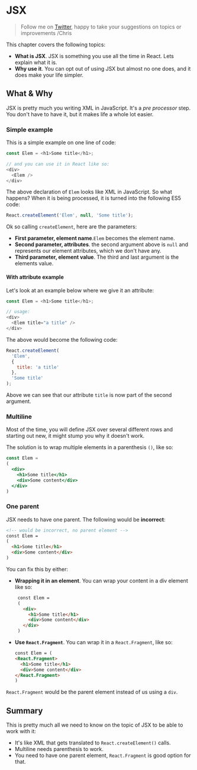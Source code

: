 # JSX

> Follow me on [Twitter](https://twitter.com/chris_noring), happy to take your suggestions on topics or improvements /Chris

This chapter covers the following topics:

- **What is JSX**. JSX is something you use all the time in React. Lets explain what it is.
- **Why use it**. You can opt out of using JSX but almost no one does, and it does make your life simpler.

## What & Why

JSX is pretty much you writing XML in JavaScript. It's a _pre processor_ step. You don't have to have it, but it makes life a whole lot easier.

### Simple example

This is a simple example on one line of code:

```js
const Elem = <h1>Some title</h1>;

// and you can use it in React like so:
<div>
  <Elem />
</div>
```

The above declaration of `Elem` looks like XML in JavaScript. So what happens? When it is being processed, it is turned into the following ES5 code:

```js
React.createElement('Elem', null, 'Some title');
```

Ok so calling `createElement`, here are the parameters:

- **First parameter, element name**.`Elem` becomes the element name.
- **Second parameter, attributes**. the second argument above is `null` and represents our element attributes, which we don't have any.
- **Third parameter, element value**. The third and last argument is the elements value.

#### With attribute example

Let's look at an example below where we give it an attribute:

```js
const Elem = <h1>Some title</h1>;

// usage:
<div>
  <Elem title="a title" />
</div>
```

The above would become the following code:

```js
React.createElement(
  'Elem', 
  { 
    title: 'a title' 
  }, 
  'Some title'
);
```

Above we can see that our attribute `title` is now part of the second argument.

### Multiline

Most of the time, you will define JSX over several different rows and starting out new, it might stump you why it doesn't work.

The solution is to wrap multiple elements in a parenthesis `()`, like so:

```jsx
const Elem =
(
  <div>
    <h1>Some title</h1>
    <div>Some content</div>
  </div>
)
```

### One parent

JSX needs to have one parent. The following would be **incorrect**:

```html
<!-- would be incorrect, no parent element -->
const Elem =
(
  <h1>Some title</h1>
  <div>Some content</div>
)
```

You can fix this by either:

- **Wrapping it in an element**. You can wrap your content in a div element like so:

   ```html
    const Elem =
    (
      <div>
        <h1>Some title</h1>
        <div>Some content</div>
      </div>
    )
    ```

- **Use `React.Fragment`**. You can wrap it in a `React.Fragment`, like so:

    ```html
    const Elem = (
    <React.Fragment>
      <h1>Some title</h1>
      <div>Some content</div>
    </React.Fragment>
    )
    ```

`React.Fragment` would be the parent element  instead of us using a `div`.

## Summary

This is pretty much all we need to know on the topic of JSX to be able to work with it:

- It's like XML that gets translated to `React.createElement()` calls.
- Multiline needs parenthesis to work.
- You need to have one parent element, `React.Fragment` is good option for that.
